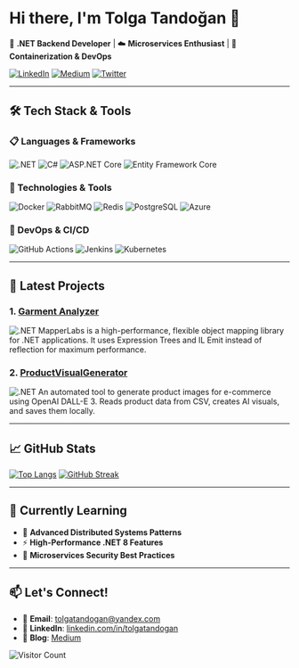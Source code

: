 # Hi there, I'm Tolga Tandoğan 👋

🚀 **.NET Backend Developer** | ☁️ **Microservices Enthusiast** | 🐳 **Containerization & DevOps**

[![LinkedIn](https://img.shields.io/badge/LinkedIn-0077B5?style=flat&logo=linkedin&logoColor=white)](https://www.linkedin.com/in/tolgatandogan/)
[![Medium](https://img.shields.io/badge/Medium-12100E?style=flat&logo=medium&logoColor=white)](https://medium.com/@tolgatandogan)
[![Twitter](https://img.shields.io/badge/Twitter-1DA1F2?style=flat&logo=twitter&logoColor=white)](https://twitter.com/tolgatandogan)

---

## 🛠️ Tech Stack & Tools

### 📋 Languages & Frameworks
![.NET](https://img.shields.io/badge/.NET-512BD4?style=flat&logo=.net&logoColor=white)
![C#](https://img.shields.io/badge/C%23-239120?style=flat&logo=c-sharp&logoColor=white)
![ASP.NET Core](https://img.shields.io/badge/ASP.NET%20Core-512BD4?style=flat&logo=.net&logoColor=white)
![Entity Framework Core](https://img.shields.io/badge/EF%20Core-512BD4?style=flat&logo=.net&logoColor=white)

### 🧩 Technologies & Tools
![Docker](https://img.shields.io/badge/Docker-2496ED?style=flat&logo=docker&logoColor=white)
![RabbitMQ](https://img.shields.io/badge/RabbitMQ-FF6600?style=flat&logo=rabbitmq&logoColor=white)
![Redis](https://img.shields.io/badge/Redis-DC382D?style=flat&logo=redis&logoColor=white)
![PostgreSQL](https://img.shields.io/badge/PostgreSQL-4169E1?style=flat&logo=postgresql&logoColor=white)
![Azure](https://img.shields.io/badge/Azure-0089D6?style=flat&logo=microsoft-azure&logoColor=white)

### 🔧 DevOps & CI/CD
![GitHub Actions](https://img.shields.io/badge/GitHub%20Actions-2088FF?style=flat&logo=github-actions&logoColor=white)
![Jenkins](https://img.shields.io/badge/Jenkins-D24939?style=flat&logo=jenkins&logoColor=white)
![Kubernetes](https://img.shields.io/badge/Kubernetes-326CE5?style=flat&logo=kubernetes&logoColor=white)

---

## 🚀 Latest Projects

### 1. [Garment Analyzer](https://github.com/tolgatandogan/FitScope)
![.NET](https://img.shields.io/badge/.NET-6.0-blue)
MapperLabs is a high-performance, flexible object mapping library for .NET applications. It uses Expression Trees and IL Emit instead of reflection for maximum performance.

### 2. [ProductVisualGenerator](https://github.com/tolgatandogan/ProductVisualGenerator)
![.NET](https://img.shields.io/badge/.NET-6.0-blue)
An automated tool to generate product images for e-commerce using OpenAI DALL-E 3. Reads product data from CSV, creates AI visuals, and saves them locally.

---

## 📈 GitHub Stats

[![Top Langs](https://github-readme-stats.vercel.app/api/top-langs/?username=tolgatandogan&layout=compact&theme=radical)](https://github.com/tolgatandogan)
[![GitHub Streak](https://streak-stats.demolab.com?user=tolgatandogan&theme=radical)](https://git.io/streak-stats)

---

## 🌱 Currently Learning
- 🧠 **Advanced Distributed Systems Patterns**
- ⚡ **High-Performance .NET 8 Features**
- 🔐 **Microservices Security Best Practices**

---

## 📫 Let's Connect!
- 📧 **Email**: [tolgatandogan@yandex.com](mailto:tolgatandogan@yandex.com)
- 💼 **LinkedIn**: [linkedin.com/in/tolgatandogan](https://www.linkedin.com/in/tolgatandogan/)
- 📝 **Blog**: [Medium](https://medium.com/@tolgatandogan)

![Visitor Count](https://komarev.com/ghpvc/?username=tolgatandogan&color=blueviolet)
